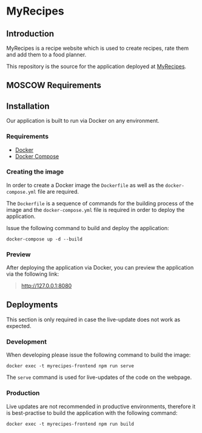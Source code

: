 # MyRecipes
## Introduction
MyRecipes is a recipe website which is used to create recipes, rate them and add them to a food planner.

This repository is the source for the application deployed at [MyRecipes](https://www.myrecipes.at).

## MOSCOW Requirements


## Installation
Our application is built to run via Docker on any environment.

### Requirements
* [Docker](https://docs.docker.com/get-docker/)
* [Docker Compose](https://docs.docker.com/compose/install/#install-compose)

### Creating the image
In order to create a Docker image the `Dockerfile` as well as the `docker-compose.yml` file are required.

The `Dockerfile` is a sequence of commands for the building process of the image and the `docker-compose.yml` file is required in order to deploy the application.

Issue the following command to build and deploy the application:
```shell
docker-compose up -d --build
```

### Preview
After deploying the application via Docker, you can preview the application via the following link:
> http://127.0.0.1:8080

## Deployments
This section is only required in case the live-update does not work as expected.

### Development
When developing please issue the following command to build the image:
```shell
docker exec -t myrecipes-frontend npm run serve
```
The `serve` command is used for live-updates of the code on the webpage.

### Production
Live updates are not recommended in productive environments, therefore it is best-practise to build the application with the following command:
```shell
docker exec -t myrecipes-frontend npm run build
```

